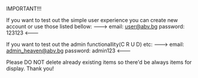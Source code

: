 IMPORTANT!!!

If you want to test out the simple user experience you can create new account or use those listed bellow:
---> email: user@abv.bg password: 123123 <---

If you want to test out the admin functionallity(C R U D) etc:
---> email: admin_heaven@abv.bg password: admin123 <---

Please DO NOT delete already existing items so there'd be always items for display. Thank you!
